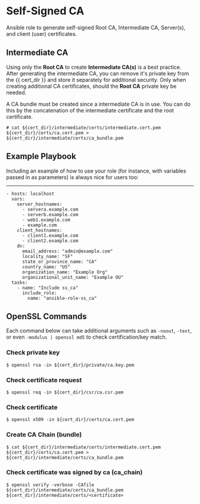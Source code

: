 Self-Signed CA
=========

Ansible role to generate self-signed Root CA, Intermediate CA, Server(s), and client (user) certificates.

Intermediate CA
--------------

Using only the **Root CA** to create **Intermediate CA(s)** is a best practice. After generating the intermediate CA, you can remove it's private key from the {{ cert_dir }} and store it separately for additional security. Only when creating additional CA certificates, should the **Root CA** private key be needed.

A CA bundle must be created since a intermediate CA is in use. You can do this by the concatenation of the intermediate certificate and the root certificate.

    # cat ${cert_dir}/intermediate/certs/intermediate.cert.pem ${cert_dir}/certs/ca.cert.pem > ${cert_dir}/intermediate/certs/ca_bundle.pem

Example Playbook
----------------

Including an example of how to use your role (for instance, with variables passed in as parameters) is always nice for users too:

---
    - hosts: localhost
      vars:
        server_hostnames:
          - servera.example.com
          - serverb.example.com
          - web1.example.com
          - example.com
        client_hostnames:
          - client1.example.com
          - client2.example.com
        dn:
          email_address: "admin@example.com"
          locality_name: "SF"
          state_or_province_name: "CA"
          country_name: "US"
          organization_name: "Example Org"
          organizational_unit_name: "Example OU"
      tasks:
        - name: "Include ss_ca"
          include_role:
            name: "ansible-role-ss_ca"


## OpenSSL Commands

Each command below can take additional arguments such as `-noout`, `-text`, or even `-modulus | openssl md5` to check certification/key match.

### Check private key

    $ openssl rsa -in ${cert_dir}/private/ca.key.pem

### Check certificate request

    $ openssl req -in ${cert_dir}/csr/ca.csr.pem

### Check certificate

    $ openssl x509 -in ${cert_dir}/certs/ca.cert.pem

### Create CA Chain (bundle)

    $ cat ${cert_dir}/intermediate/certs/intermediate.cert.pem ${cert_dir}/certs/ca.cert.pem >  ${cert_dir}/intermediate/certs/ca_bundle.pem

### Check certificate was signed by ca (ca_chain)

    $ openssl verify -verbose -CAfile ${cert_dir}/intermediate/certs/ca_bundle.pem ${cert_dir}/intermediate/certs/<certificate>